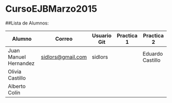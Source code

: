 # CursoEJBMarzo2015

##Lista de Alumnos:


|Alumno|Correo|Usuario Git|Practica 1|Practica 2|
|---|---|---|---|---|
|Juan Manuel Hernandez   |  sidlors@gmail.com | sidlors  | |Eduardo Castillo|
|Olivia Castillo|   |   |   |   |
|Alberto Colín|   |   |   |   |
